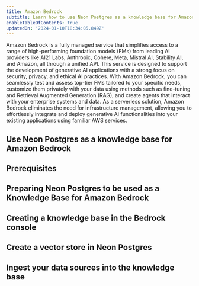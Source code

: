 ```yaml
---
title: Amazon Bedrock
subtitle: Learn how to use Neon Postgres as a knowledge base for Amazon Bedrock
enableTableOfContents: true
updatedOn: '2024-01-10T18:34:05.849Z'
---
```


Amazon Bedrock is a fully managed service that simplifies access to a range of high-performing foundation models (FMs) from leading AI providers like AI21 Labs, Anthropic, Cohere, Meta, Mistral AI, Stability AI, and Amazon, all through a unified API. This service is designed to support the development of generative AI applications with a strong focus on security, privacy, and ethical AI practices. With Amazon Bedrock, you can seamlessly test and assess top-tier FMs tailored to your specific needs, customize them privately with your data using methods such as fine-tuning and Retrieval Augmented Generation (RAG), and create agents that interact with your enterprise systems and data. As a serverless solution, Amazon Bedrock eliminates the need for infrastructure management, allowing you to effortlessly integrate and deploy generative AI functionalities into your existing applications using familiar AWS services.

## Use Neon Postgres as a knowledge base for Amazon Bedrock

## Prerequisites

## Preparing Neon Postgres to be used as a Knowledge Base for Amazon Bedrock

## Creating a knowledge base in the Bedrock console

## Create a vector store in Neon Postgres

## Ingest your data sources into the knowledge base
